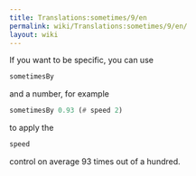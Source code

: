 ```yaml
---
title: Translations:sometimes/9/en
permalink: wiki/Translations:sometimes/9/en/
layout: wiki
---
```


If you want to be specific, you can use

``` haskell
sometimesBy
```

and a number, for example

``` haskell
sometimesBy 0.93 (# speed 2)
```

to apply the

``` haskell
speed
```

control on average 93 times out of a hundred.
